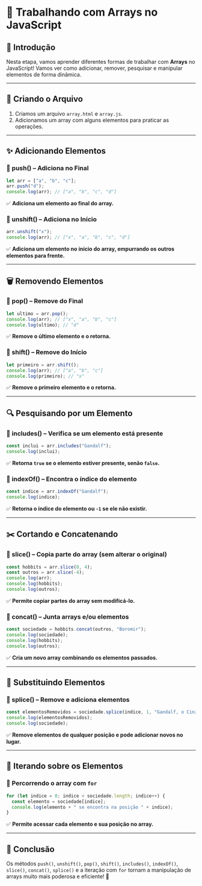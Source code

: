 # 🚀 Trabalhando com Arrays no JavaScript

## 📝 Introdução
Nesta etapa, vamos aprender diferentes formas de trabalhar com **Arrays** no JavaScript! Vamos ver como adicionar, remover, pesquisar e manipular elementos de forma dinâmica.

---

## 📌 Criando o Arquivo
1. Criamos um arquivo `array.html` e `array.js`.
2. Adicionamos um array com alguns elementos para praticar as operações.

---

## ✨ Adicionando Elementos

### 🔹 push() – Adiciona no Final
```javascript
let arr = ["a", "b", "c"];
arr.push("d");
console.log(arr); // ["a", "b", "c", "d"]
```
✅ **Adiciona um elemento ao final do array.**

### 🔹 unshift() – Adiciona no Início
```javascript
arr.unshift("x");
console.log(arr); // ["x", "a", "b", "c", "d"]
```
✅ **Adiciona um elemento no início do array, empurrando os outros elementos para frente.**

---

## 🗑️ Removendo Elementos

### 🔸 pop() – Remove do Final
```javascript
let ultimo = arr.pop();
console.log(arr); // ["x", "a", "b", "c"]
console.log(ultimo); // "d"
```
✅ **Remove o último elemento e o retorna.**

### 🔸 shift() – Remove do Início
```javascript
let primeiro = arr.shift();
console.log(arr); // ["a", "b", "c"]
console.log(primeiro); // "x"
```
✅ **Remove o primeiro elemento e o retorna.**

---

## 🔍 Pesquisando por um Elemento

### 🔹 includes() – Verifica se um elemento está presente
```javascript
const inclui = arr.includes("Gandalf");
console.log(inclui);
```
✅ **Retorna `true` se o elemento estiver presente, senão `false`.**

### 🔹 indexOf() – Encontra o índice do elemento
```javascript
const indice = arr.indexOf("Gandalf");
console.log(indice);
```
✅ **Retorna o índice do elemento ou `-1` se ele não existir.**

---

## ✂️ Cortando e Concatenando

### 🔹 slice() – Copia parte do array (sem alterar o original)
```javascript
const hobbits = arr.slice(0, 4);
const outros = arr.slice(-4);
console.log(arr);
console.log(hobbits);
console.log(outros);
```
✅ **Permite copiar partes do array sem modificá-lo.**

### 🔹 concat() – Junta arrays e/ou elementos
```javascript
const sociedade = hobbits.concat(outros, "Boromir");
console.log(sociedade);
console.log(hobbits);
console.log(outros);
```
✅ **Cria um novo array combinando os elementos passados.**

---

## 🔄 Substituindo Elementos

### 🔹 splice() – Remove e adiciona elementos
```javascript
const elementosRemovidos = sociedade.splice(indice, 1, "Gandalf, o Cinzento");
console.log(elementosRemovidos);
console.log(sociedade);
```
✅ **Remove elementos de qualquer posição e pode adicionar novos no lugar.**

---

## 🔁 Iterando sobre os Elementos

### 🔹 Percorrendo o array com `for`
```javascript
for (let indice = 0; indice < sociedade.length; indice++) {
  const elemento = sociedade[indice];
  console.log(elemento + " se encontra na posição " + indice);
}
```
✅ **Permite acessar cada elemento e sua posição no array.**

---

## 🎯 Conclusão
Os métodos `push()`, `unshift()`, `pop()`, `shift()`, `includes()`, `indexOf()`, `slice()`, `concat()`, `splice()` e a iteração com `for` tornam a manipulação de arrays muito mais poderosa e eficiente! 🚀
